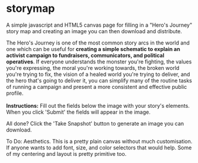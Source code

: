# storymap

A simple javascript and HTML5 canvas page for filling in a "Hero's Journey" story map and creating an 
image you can then download and distribute. 

The Hero's Journey is one of the most common story arcs in the world and one which can 
be useful for <strong>creating a simple schematic to explain an activist campaign to fundraisers, 
communicators, and political operatives</strong>. If everyone understands the monster you're fighting, 
the values you're expressing, the moral you're working towards, the broken world you're trying to fix, 
the vision of a healed world you're trying to deliver, and the hero that's going to deliver it, you can 
simplify many of the routine tasks of running a campaign and present a more consistent and effective 
public profile.<br /><br /><strong>Instructions:</strong> Fill out the fields below the image with your story's 
elements. When you click 'Submit' the fields will appear in the image. 

All done? Click the 'Take Snapshot' button to generate an image you can download.

To Do: Aesthetics. This is a pretty plain canvas without much customisation. If anyone wants to add font, size, 
and color selectors that would help. Some of my centering and layout is pretty primitive too. 



